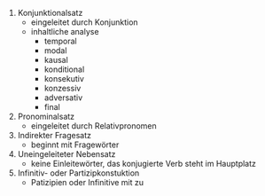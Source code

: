 1. Konjunktionalsatz
	- eingeleitet durch Konjunktion
	- inhaltliche analyse
		- temporal 
		- modal 
		- kausal 
		- konditional 
		- konsekutiv 
		- konzessiv 
		- adversativ 
		- final
1. Pronominalsatz
	- eingeleitet durch Relativpronomen
2. Indirekter Fragesatz
	- beginnt mit Fragewörter
3. Uneingeleiteter Nebensatz
	- keine Einleitewörter, das konjugierte Verb steht im Hauptplatz
4. Infinitiv- oder Partizipkonstuktion
	- Patizipien oder Infinitive mit zu